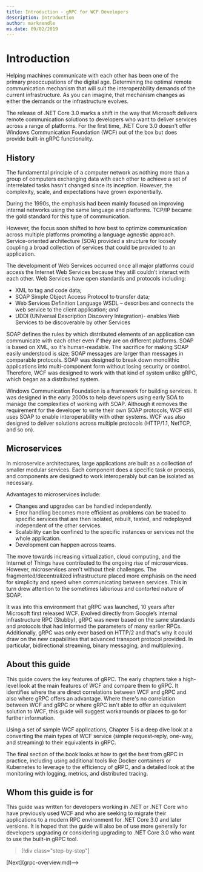 ```yaml
---
title: Introduction - gRPC for WCF Developers
description: Introduction
author: markrendle
ms.date: 09/02/2019
---
```


# Introduction

Helping machines communicate with each other has been one of the primary preoccupations of the digital age. Determining the optimal remote communication mechanism that will suit the interoperability demands of the current infrastructure. As you can imagine, that mechanism changes as either the demands or the infrastructure evolves.

The release of .NET Core 3.0 marks a shift in the way that Microsoft delivers remote communication solutions to developers who want to deliver services across a range of platforms. For the first time, .NET Core 3.0 doesn't offer Windows Communication Foundation (WCF) out of the box but does provide built-in gRPC functionality.

## History

The fundamental principle of a computer network as nothing more than a group of computers exchanging data with each other to achieve a set of interrelated tasks hasn't changed since its inception. However, the complexity, scale, and expectations have grown exponentially.  

During the 1990s, the emphasis had been mainly focused on improving internal networks using the same language and platforms. TCP/IP became the gold standard for this type of communication.

However, the focus soon shifted to how best to optimize communication across multiple platforms promoting a language agnostic approach. Service-oriented architecture (SOA) provided a structure for loosely coupling a broad collection of services that could be provided to an application.

The development of Web Services occurred once all major platforms could access the Internet Web Services because they still couldn’t interact with each other. Web Services have open standards and protocols including:

- XML to tag and code data;
- SOAP Simple Object Access Protocol to transfer data;
- Web Services Definition Language WSDL – describes and connects the web service to the client application; *and*
- UDDI (UNIversal Description Discovery Integration)- enables Web Services to be discoverable by other Services

SOAP defines the rules by which distributed elements of an application can communicate with each other even if they are on different platforms. SOAP is based on XML, so it's human-readable. The sacrifice for making SOAP easily understood is size; SOAP messages are larger than messages in comparable protocols. SOAP was designed to break down monolithic applications into multi-component form without losing security or control. Therefore, WCF was designed to work with that kind of system unlike gRPC, which began as a distributed system.

Windows Communication Foundation is a framework for building services. It was designed in the early 2000s to help developers using early SOA to manage the complexities of working with SOAP. Although it removes the requirement for the developer to write their own SOAP protocols, WCF still uses SOAP to enable interoperability with other systems. WCF was also designed to deliver solutions across multiple protocols (HTTP/1.1, NetTCP, and so on).

## Microservices

In microservice architectures, large applications are built as a collection of smaller modular services. Each component does a specific task or process, and components are designed to work interoperably but can be isolated as necessary.

Advantages to microservices include:

- Changes and upgrades can be handled independently.
- Error handling becomes more efficient as problems can be traced to specific services that are then isolated, rebuilt, tested, and redeployed independent of the other services.
- Scalability can be confined to the specific instances or services not the whole application.
- Development can happen across teams.

The move towards increasing virtualization, cloud computing, and the Internet of Things have contributed to the ongoing rise of microservices. However, microservices aren't without their challenges. The fragmented/decentralized infrastructure placed more emphasis on the need for simplicity and speed when communicating between services. This in turn drew attention to the sometimes laborious and contorted nature of SOAP.

It was into this environment that gRPC was launched, 10 years after Microsoft first released WCF. Evolved directly from Google’s internal infrastructure RPC (Stubby), gRPC was never based on the same standards and protocols that had informed the parameters of many earlier RPCs. Additionally, gRPC was only ever based on HTTP/2 and that's why it could draw on the new capabilities that advanced transport protocol provided. In particular, bidirectional streaming, binary messaging, and multiplexing.

## About this guide

This guide covers the key features of gRPC. The early chapters take a high-level look at the main features of WCF and compare them to gRPC. It identifies where the are direct correlations between WCF and gRPC and also where gRPC offers an advantage. Where there's no correlation between WCF and gRPC or where gRPC isn't able to offer an equivalent solution to WCF, this guide will suggest workarounds or places to go for further information.

Using a set of sample WCF applications, Chapter 5 is a deep dive look at a converting the main types of WCF service (simple request-reply, one-way, and streaming) to their equivalents in gRPC.

The final section of the book looks at how to get the best from gRPC in practice, including using additional tools like Docker containers or Kubernetes to leverage to the efficiency of gRPC, and a detailed look at the monitoring with logging, metrics, and distributed tracing.

## Whom this guide is for

This guide was written for developers working in .NET or .NET Core who have previously used WCF and who are seeking to migrate their applications to a modern RPC environment for .NET Core 3.0 and later versions. It is hoped that the guide will also be of use more generally for developers upgrading or considering upgrading to .NET Core 3.0 who want to use the built-in gRPC tool.

>[!div class="step-by-step"]
<!-->[Next](grpc-overview.md)-->
